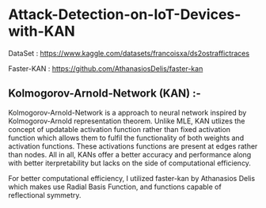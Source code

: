 # Attack-Detection-on-IoT-Devices-with-KAN
DataSet : https://www.kaggle.com/datasets/francoisxa/ds2ostraffictraces

Faster-KAN : https://github.com/AthanasiosDelis/faster-kan

## Kolmogorov-Arnold-Network (KAN) :-
Kolmogorov-Arnold-Network is a approach to neural network inspired by Kolmogorov-Arnold representation theorem. Unlike MLE, KAN utlizes the concept of updatable activation function rather than fixed activation function which allows them to fulfil the functionality of both weights and activation functions. These activations functions are present at edges rather than nodes. All in all, KANs offer a better accuracy and performance along with better iterpretability but lacks on the side of computational efficiency.

For better computational efficiency, I utilized faster-kan by Athanasios Delis which makes use Radial Basis Function, and functions capable of reflectional symmetry.
